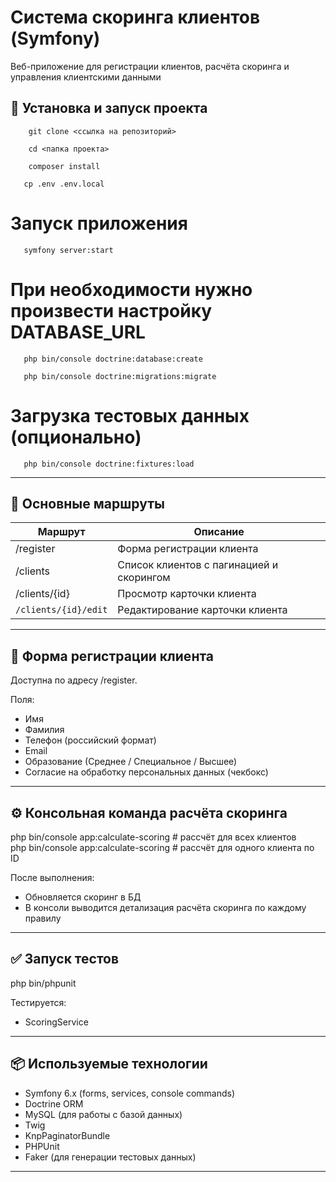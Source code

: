 # Система скоринга клиентов (Symfony)

Веб-приложение для регистрации клиентов, расчёта скоринга и управления клиентскими данными

## 🚀 Установка и запуск проекта
```shell
    git clone <ссылка на репозиторий>
```

```shell
    cd <папка проекта>
```

```shell
    composer install
```

```shell
   cp .env .env.local
```

# Запуск приложения
```shell
   symfony server:start
```

# При необходимости нужно произвести настройку DATABASE_URL
```shell
   php bin/console doctrine:database:create
```

```shell
   php bin/console doctrine:migrations:migrate
```

# Загрузка тестовых данных (опционально) 
```shell
   php bin/console doctrine:fixtures:load
```


---

## 🔗 Основные маршруты

| Маршрут             | Описание                                 |
|---------------------|------------------------------------------|
| /register         | Форма регистрации клиента                |
| /clients          | Список клиентов с пагинацией и скорингом |
| /clients/{id}     | Просмотр карточки клиента                |
| `/clients/{id}/edit`| Редактирование карточки клиента          |

---

## 📝 Форма регистрации клиента

Доступна по адресу /register.

Поля:
- Имя
- Фамилия
- Телефон (российский формат)
- Email
- Образование (Среднее / Специальное / Высшее)
- Согласие на обработку персональных данных (чекбокс)

---

## ⚙️ Консольная команда расчёта скоринга
php bin/console app:calculate-scoring           # рассчёт для всех клиентов <br/>
php bin/console app:calculate-scoring <id>      # рассчёт для одного клиента по ID

После выполнения:
- Обновляется скоринг в БД
- В консоли выводится детализация расчёта скоринга по каждому правилу

---

## ✅ Запуск тестов
php bin/phpunit

Тестируется:
- ScoringService

---

## 📦 Используемые технологии

- Symfony 6.x (forms, services, console commands)
- Doctrine ORM
- MySQL (для работы с базой данных)
- Twig
- KnpPaginatorBundle
- PHPUnit
- Faker (для генерации тестовых данных)

---